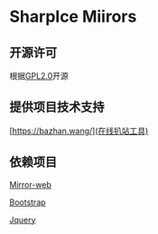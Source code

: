 # SharpIce Miirors

## 开源许可

根据[GPL2.0](https://github.com/FurryRbl/Mirrors/blob/master/LICENSE)开源

## 提供项目技术支持

[https://bazhan.wang/](在线扒站工具)

## 依赖项目

[Mirror-web](https://github.com/tuna/mirror-web/)

[Bootstrap]([Bootstrap](https://github.com/twbs/bootstrap))

[Jquery](https://github.com/jquery/jquery)

